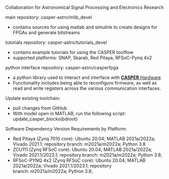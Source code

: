 Collaboration for Astronomical Signal Processing and Electronics Research

main repository: casper-astro/mlib_devel
- contains sources for using matlab and simulink to create designs for FPGAs and generate bitstreams

tutorials repository: casper-astro/tutorials_devel
- contains example tutorials for using the CASPER toolflow
- supported platforms: SNAP, Skarab, Red Pitaya, RFSoC-Pynq 4x2

python interface repository: casper-astro/casperfpga
- a python library used to interact and interface with [**CASPER** Hardware](https://github.com/casper-astro/casper-hardware) 
- Functionality includes being able to reconfigure firmware, as well as read and write registers across the various communication interfaces.

Update existing toolchain:
- pull changes from GitHub
- With model open in MATLAB, run the following script: update_casper_blocks(bdroot)

Software Dependency Version Requirements by Platform:
- Red Pitaya (Zynq 7010 core): Ubuntu 20.04; MATLAB 2021a/2022a; Vivado 2021.1; repository branch: m2021a/m2022a; Python 3.8
- ZCU111 (Zynq RFSoC core): Ubuntu 20.04; MATLAB 2021a/2022a; Vivado 2021.1/2023.1; repository branch: m2021a/m2022a; Python 3.8;
- RFSoC-PYNQ 4x2 (Zynq RFSoC core): Ubuntu 20.04; MATLAB 2021a/2022a; Vivado 2021.1/2023.1; repository branch: m2021a/m2022a; Python 3.8;